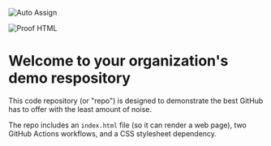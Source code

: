 ![Auto Assign](https://github.com/rfi-irfos/demo-repository/actions/workflows/auto-assign.yml/badge.svg)

![Proof HTML](https://github.com/rfi-irfos/demo-repository/actions/workflows/proof-html.yml/badge.svg)

# Welcome to your organization's demo respository
This code repository (or "repo") is designed to demonstrate the best GitHub has to offer with the least amount of noise.

The repo includes an `index.html` file (so it can render a web page), two GitHub Actions workflows, and a CSS stylesheet dependency.
